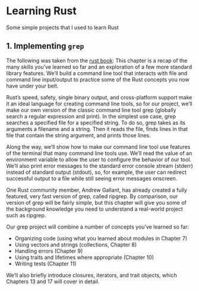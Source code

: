 # Learning Rust 
Some simple projects that I used to learn Rust

## 1. Implementing `grep`
The following was taken from the [rust book](https://doc.rust-lang.org/book/ch12-00-an-io-project.html):
This chapter is a recap of the many skills you’ve learned so far and an exploration of a few more standard library features. We’ll build a command line tool that interacts with file and command line input/output to practice some of the Rust concepts you now have under your belt.

Rust’s speed, safety, single binary output, and cross-platform support make it an ideal language for creating command line tools, so for our project, we’ll make our own version of the classic command line tool grep (globally search a regular expression and print). In the simplest use case, grep searches a specified file for a specified string. To do so, grep takes as its arguments a filename and a string. Then it reads the file, finds lines in that file that contain the string argument, and prints those lines.

Along the way, we’ll show how to make our command line tool use features of the terminal that many command line tools use. We’ll read the value of an environment variable to allow the user to configure the behavior of our tool. We’ll also print error messages to the standard error console stream (stderr) instead of standard output (stdout), so, for example, the user can redirect successful output to a file while still seeing error messages onscreen.

One Rust community member, Andrew Gallant, has already created a fully featured, very fast version of grep, called ripgrep. By comparison, our version of grep will be fairly simple, but this chapter will give you some of the background knowledge you need to understand a real-world project such as ripgrep.

Our grep project will combine a number of concepts you’ve learned so far:

- Organizing code (using what you learned about modules in Chapter 7)
- Using vectors and strings (collections, Chapter 8)
- Handling errors (Chapter 9)
- Using traits and lifetimes where appropriate (Chapter 10)
- Writing tests (Chapter 11)

We’ll also briefly introduce closures, iterators, and trait objects, which Chapters 13 and 17 will cover in detail.
